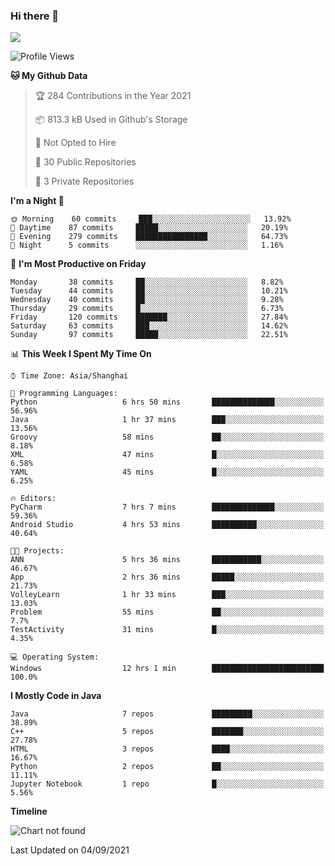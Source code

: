 ### Hi there 👋

<!--
**zhou-ning/zhou-ning** is a ✨ _special_ ✨ repository because its `README.md` (this file) appears on your GitHub profile.

Here are some ideas to get you started:

- 🔭 I’m currently working on ...
- 🌱 I’m currently learning ...
- 👯 I’m looking to collaborate on ...
- 🤔 I’m looking for help with ...
- 💬 Ask me about ...
- 📫 How to reach me: ...
- 😄 Pronouns: ...
- ⚡ Fun fact: ...
-->
![](https://github-readme-stats.vercel.app/api?username=zhou-ning)

<!--START_SECTION:waka-->
![Profile Views](http://img.shields.io/badge/Profile%20Views-3-blue)

**🐱 My Github Data** 

> 🏆 284 Contributions in the Year 2021
 > 
> 📦 813.3 kB Used in Github's Storage 
 > 
> 🚫 Not Opted to Hire
 > 
> 📜 30 Public Repositories 
 > 
> 🔑 3 Private Repositories  
 > 
**I'm a Night 🦉** 

```text
🌞 Morning    60 commits     ███░░░░░░░░░░░░░░░░░░░░░░   13.92% 
🌆 Daytime    87 commits     █████░░░░░░░░░░░░░░░░░░░░   20.19% 
🌃 Evening    279 commits    ████████████████░░░░░░░░░   64.73% 
🌙 Night      5 commits      ░░░░░░░░░░░░░░░░░░░░░░░░░   1.16%

```
📅 **I'm Most Productive on Friday** 

```text
Monday       38 commits     ██░░░░░░░░░░░░░░░░░░░░░░░   8.82% 
Tuesday      44 commits     ██░░░░░░░░░░░░░░░░░░░░░░░   10.21% 
Wednesday    40 commits     ██░░░░░░░░░░░░░░░░░░░░░░░   9.28% 
Thursday     29 commits     █░░░░░░░░░░░░░░░░░░░░░░░░   6.73% 
Friday       120 commits    ███████░░░░░░░░░░░░░░░░░░   27.84% 
Saturday     63 commits     ███░░░░░░░░░░░░░░░░░░░░░░   14.62% 
Sunday       97 commits     █████░░░░░░░░░░░░░░░░░░░░   22.51%

```


📊 **This Week I Spent My Time On** 

```text
⌚︎ Time Zone: Asia/Shanghai

💬 Programming Languages: 
Python                   6 hrs 50 mins       ██████████████░░░░░░░░░░░   56.96% 
Java                     1 hr 37 mins        ███░░░░░░░░░░░░░░░░░░░░░░   13.56% 
Groovy                   58 mins             ██░░░░░░░░░░░░░░░░░░░░░░░   8.18% 
XML                      47 mins             █░░░░░░░░░░░░░░░░░░░░░░░░   6.58% 
YAML                     45 mins             █░░░░░░░░░░░░░░░░░░░░░░░░   6.25%

🔥 Editors: 
PyCharm                  7 hrs 7 mins        ██████████████░░░░░░░░░░░   59.36% 
Android Studio           4 hrs 53 mins       ██████████░░░░░░░░░░░░░░░   40.64%

🐱‍💻 Projects: 
ANN                      5 hrs 36 mins       ███████████░░░░░░░░░░░░░░   46.67% 
App                      2 hrs 36 mins       █████░░░░░░░░░░░░░░░░░░░░   21.73% 
VolleyLearn              1 hr 33 mins        ███░░░░░░░░░░░░░░░░░░░░░░   13.03% 
Problem                  55 mins             ██░░░░░░░░░░░░░░░░░░░░░░░   7.7% 
TestActivity             31 mins             █░░░░░░░░░░░░░░░░░░░░░░░░   4.35%

💻 Operating System: 
Windows                  12 hrs 1 min        █████████████████████████   100.0%

```

**I Mostly Code in Java** 

```text
Java                     7 repos             █████████░░░░░░░░░░░░░░░░   38.89% 
C++                      5 repos             ███████░░░░░░░░░░░░░░░░░░   27.78% 
HTML                     3 repos             ████░░░░░░░░░░░░░░░░░░░░░   16.67% 
Python                   2 repos             ██░░░░░░░░░░░░░░░░░░░░░░░   11.11% 
Jupyter Notebook         1 repo              █░░░░░░░░░░░░░░░░░░░░░░░░   5.56%

```


**Timeline**

![Chart not found](https://raw.githubusercontent.com/zhou-ning/zhou-ning/main/charts/bar_graph.png) 


 Last Updated on 04/09/2021
<!--END_SECTION:waka-->
